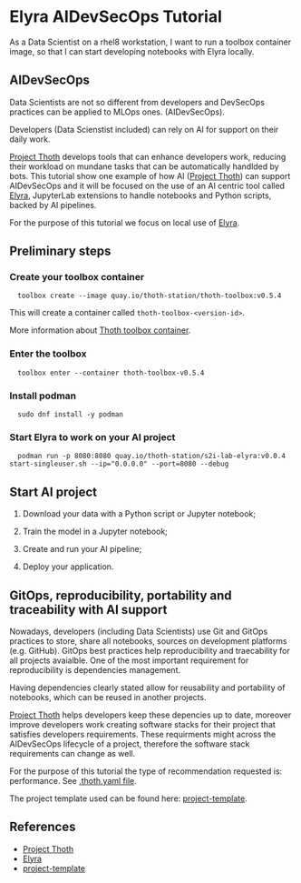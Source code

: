 
# Elyra AIDevSecOps Tutorial

As a Data Scientist on a rhel8 workstation, I want to run a toolbox container image, so that I can start developing notebooks with Elyra locally.

## AIDevSecOps

Data Scientists are not so different from developers and DevSecOps practices can be applied to MLOps ones. (AIDevSecOps).

Developers (Data Scienstist included) can rely on AI for support on their daily work.

[Project Thoth][1] develops tools that can enhance developers work, reducing their workload on mundane tasks that can be automatically handlded by bots.
This tutorial show one example of how AI ([Project Thoth][1]) can support AIDevSecOps and it will be focused on the use of an AI centric tool called [Elyra][2],
JupyterLab extensions to handle notebooks and Python scripts, backed by AI pipelines.

For the purpose of this tutorial we focus on local use of [Elyra][2].

## Preliminary steps

### Create your toolbox container

```shell
  toolbox create --image quay.io/thoth-station/thoth-toolbox:v0.5.4
```

This will create a container called `thoth-toolbox-<version-id>`.

More information about [Thoth toolbox container](https://github.com/thoth-station/thoth-toolbox).

### Enter the toolbox

```shell
  toolbox enter --container thoth-toolbox-v0.5.4
```

### Install podman

```shell
  sudo dnf install -y podman
```

### Start Elyra to work on your AI project

```shell
  podman run -p 8080:8080 quay.io/thoth-station/s2i-lab-elyra:v0.0.4  start-singleuser.sh --ip="0.0.0.0" --port=8080 --debug
```

## Start AI project

1. Download your data with a Python script or Jupyter notebook;

2. Train the model in a Jupyter notebook;

3. Create and run your AI pipeline;

4. Deploy your application.

## GitOps, reproducibility, portability and traceability with AI support

Nowadays, developers (including Data Scientists) use Git and GitOps practices to store, share all notebooks, sources on development platforms (e.g. GitHub).
GitOps best practices help reproducibility and traecability for all projects avaialble. One of the most important requirement for reproducibility is dependencies management.

Having dependencies clearly stated allow for reusability and portability of notebooks, which can be reused in another projects.

[Project Thoth][1] helps developers keep these depencies up to date, moreover improve developers work creating software stacks for their project that satisfies developers requirements.
These requirments might across the AIDevSecOps lifecycle of a project, therefore the software stack requirements can change as well.

For the purpose of this tutorial the type of recommendation requested is: performance. See [.thoth.yaml file](https://github.com/thoth-station/elyra-aidevsecops-tutorial/blob/master/.thoth.yaml).

The project template used can be found here: [project-template][3].

## References

 * [Project Thoth][1]
 * [Elyra][2]
 * [project-template][3]

[1]: https://thoth-station.ninja/
[2]: https://github.com/elyra-ai/elyra
[3]: https://github.com/aicoe-aiops/project-template
